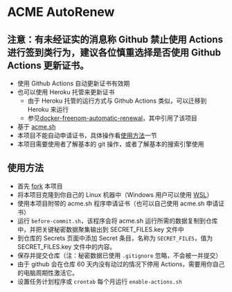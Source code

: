# ACME AutoRenew

## 注意：有未经证实的消息称 Github 禁止使用 Actions 进行签到类行为，建议各位慎重选择是否使用 Github Actions 更新证书。

- 使用 Github Actions 自动更新证书有效期
- 也可以使用 Heroku 托管来更新证书
  - 由于 Heroku 托管的运行方式与 Github Actions 类似，可以迁移到 Heroku 来运行
  - 参见[docker-freenom-automatic-renewal](https://github.com/reserveword/docker-freenom-automatic-renewal)，其中引用了该项目
- 基于 [acme.sh](https://github.com/acmesh-official/acme.sh)
- 本项目不能自动申请证书，具体操作看[使用方法](#使用方法)一节
- 本项目需要使用者了解基本的 git 操作，或者了解基本的搜索引擎使用

## 使用方法

- 首先 [fork](https://github.com/reserveword/IMBlocker/fork) 本项目
- 将本项目克隆到你自己的 Linux 机器中（Windows 用户可以使用 [WSL]()）
- 使用本项目附带的 acme.sh 程序申请证书（也可以自己使用 acme.sh 申请证书）
- 运行 ``before-commit.sh``，该程序会将 acme.sh 运行所需的数据复制到仓库中，并把关键秘密数据聚集输出到 SECRET_FILES.key 文件中
- 到仓库的 Secrets 页面中添加 Secret 条目，名称为 `SECRET_FILES`，值为 SECRET_FILES.key 文件中的内容。
- 保存并提交仓库（注：秘密数据已使用 `.gitignore` 忽略，不会被一并提交）
- 由于 github 会在仓库 60 天内没有动过的情况下停用 Actions，需要用你自己的电脑周期性激活它。
- 设置任务计划程序或 `crontab` 每个月运行 ``enable-actions.sh``
